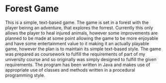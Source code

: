 # Forest Game
This is a simple, text-based game. The game is set in a forest with the player beinng an adventure, that explores the forrest. Currently this only allows the player to heal injured animals, however some improvements are planned to be made at some point allowing the game to be more enjoyable and have some entertainment value to it making it an actually playable game, however the plan is to maintain its simple text-based style. The game was prepared as coursework to fulfill the requirements of part of my university course and so originally was simply designed to fulfill the given requirements. The program has been written in Java and makes use of appropriate use of classes and methods written in a procedural programming style.
